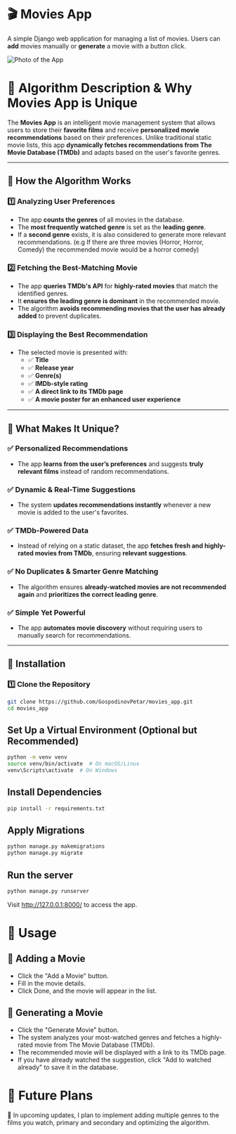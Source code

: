 # 🎬 Movies App

A simple Django web application for managing a list of movies. Users can **add** movies manually or **generate** a movie with a button click.

![Photo of the App](https://media.discordapp.net/attachments/1242189564089466930/1345083433432649890/image.png?ex=67c34210&is=67c1f090&hm=1cdc22ce519d1d3a44cbf99746375d0741c0252fc59ad63795f83280b327d5a6&=&format=webp&quality=lossless&width=1100&height=630)

# 📌 Algorithm Description & Why Movies App is Unique  

The **Movies App** is an intelligent movie management system that allows users to store their **favorite films** and receive **personalized movie recommendations** based on their preferences. Unlike traditional static movie lists, this app **dynamically fetches recommendations from The Movie Database (TMDb)** and adapts based on the user's favorite genres.

---

## 🧠 How the Algorithm Works  

### 1️⃣ **Analyzing User Preferences**  
- The app **counts the genres** of all movies in the database.  
- The **most frequently watched genre** is set as the **leading genre**.  
- If a **second genre** exists, it is also considered to generate more relevant recommendations. (e.g If there are three movies (Horror, Horror, Comedy) the recommended movie would be a horror comedy)

### 2️⃣ **Fetching the Best-Matching Movie**  
- The app **queries TMDb's API** for **highly-rated movies** that match the identified genres.  
- It **ensures the leading genre is dominant** in the recommended movie.  
- The algorithm **avoids recommending movies that the user has already added** to prevent duplicates.  

### 3️⃣ **Displaying the Best Recommendation**  
- The selected movie is presented with:  
  - ✅ **Title**  
  - ✅ **Release year**  
  - ✅ **Genre(s)**  
  - ✅ **IMDb-style rating**  
  - ✅ **A direct link to its TMDb page**  
  - ✅ **A movie poster for an enhanced user experience**  

---

## 🚀 What Makes It Unique?  

### ✅ **Personalized Recommendations**  
- The app **learns from the user’s preferences** and suggests **truly relevant films** instead of random recommendations.  

### ✅ **Dynamic & Real-Time Suggestions**  
- The system **updates recommendations instantly** whenever a new movie is added to the user's favorites.  

### ✅ **TMDb-Powered Data**  
- Instead of relying on a static dataset, the app **fetches fresh and highly-rated movies from TMDb**, ensuring **relevant suggestions**.  

### ✅ **No Duplicates & Smarter Genre Matching**  
- The algorithm ensures **already-watched movies are not recommended again** and **prioritizes the correct leading genre**.  

### ✅ **Simple Yet Powerful**  
- The app **automates movie discovery** without requiring users to manually search for recommendations.  

---

## 📌 Installation

### 1️⃣ Clone the Repository
```bash
git clone https://github.com/GospodinovPetar/movies_app.git
cd movies_app
```

## Set Up a Virtual Environment (Optional but Recommended)
```bash
python -m venv venv
source venv/bin/activate  # On macOS/Linux
venv\Scripts\activate  # On Windows
```

## Install Dependencies
```bash
pip install -r requirements.txt
```

## Apply Migrations
```bash
python manage.py makemigrations
python manage.py migrate
```

## Run the server
```bash
python manage.py runserver
```

Visit http://127.0.0.1:8000/ to access the app.

# 📌 Usage

## 🎥 Adding a Movie
* Click the "Add a Movie" button.
* Fill in the movie details.
* Click Done, and the movie will appear in the list.
## 🔄 Generating a Movie
* Click the "Generate Movie" button.
* The system analyzes your most-watched genres and fetches a highly-rated movie from The Movie Database (TMDb).
* The recommended movie will be displayed with a link to its TMDb page.
* If you have already watched the suggestion, click "Add to watched already" to save it in the database.

# 📌 Future Plans
🚀 In upcoming updates, I plan to implement adding multiple genres to the films you watch, primary and secondary and optimizing the algorithm.
